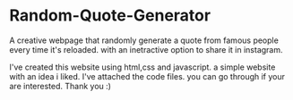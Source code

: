 # Random-Quote-Generator
A creative webpage that randomly generate a quote from famous people every time it's reloaded. with an inetractive option to share it in instagram.

I've created this website using html,css and javascript. a simple website with an idea i liked. I've attached the code files. you can go through if your are interested. Thank you :)

